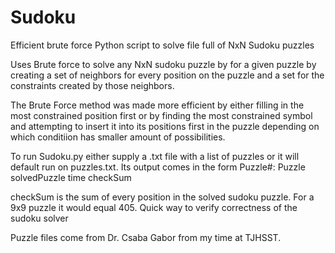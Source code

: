 # Sudoku
Efficient brute force Python script to solve file full of NxN Sudoku puzzles

Uses Brute force to solve any NxN sudoku puzzle by for a given puzzle by creating a set of neighbors for every position on the puzzle and a set for the constraints created by those neighbors.

The Brute Force method was made more efficient by either filling in the most constrained position first or by finding the most constrained symbol and attempting to insert it into its positions first in the puzzle depending on which conditiion has smaller amount of possibilities. 

To run Sudoku.py either supply a .txt file with a list of puzzles or it will default run on puzzles.txt. Its output comes in the form
Puzzle#: Puzzle
          solvedPuzzle time checkSum
          
checkSum is the sum of every position in the solved sudoku puzzle. For a 9x9 puzzle it would equal 405. Quick way to verify correctness of the sudoku solver

Puzzle files come from Dr. Csaba Gabor from my time at TJHSST.
